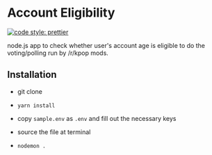 # Account Eligibility

[![code style: prettier](https://img.shields.io/badge/code_style-prettier-ff69b4.svg?style=flat-square)](https://github.com/prettier/prettier)

node.js app to check whether user's account age is eligible to do the voting/polling run by /r/kpop mods.

## Installation

* git clone

* `yarn install`

* copy `sample.env` as `.env` and fill out the necessary keys

* source the file at terminal

* `nodemon .`